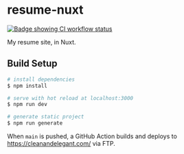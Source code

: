 # resume-nuxt

[![Badge showing CI workflow status](https://github.com/olets/resume-nuxt/actions/workflows/CI.yml/badge.svg?branch=main)](https://github.com/olets/resume-nuxt/actions/workflows/CI.yml)

My resume site, in Nuxt.

## Build Setup

```bash
# install dependencies
$ npm install

# serve with hot reload at localhost:3000
$ npm run dev

# generate static project
$ npm run generate
```

When `main` is pushed, a GitHub Action builds and deploys to https://cleanandelegant.com/ via FTP.
